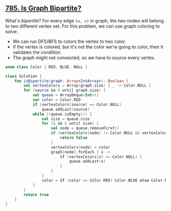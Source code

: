 ## [785. Is Graph Bipartite?](https://leetcode.com/problems/is-graph-bipartite/)

What's *bipartite*? For every edge `(u, v)` in graph, the two nodes will belong to two different vertex set. For this problem, we can use graph coloring to solve:

* We can run DFS/BFS to colors the vertex to two color.
* If the vertex is colored, but it's not the color we're going to color, then it validates the condition.
* The graph might not connected, so we have to source every vertex.

```kotlin
enum class Color { RED, BLUE, NULL }

class Solution {
    fun isBipartite(graph: Array<IntArray>): Boolean {
        val vertexColors = Array(graph.size) { _ -> Color.NULL }
        for (source in 0 until graph.size) {
            val queue = ArrayDeque<Int>()
            var color = Color.RED
            if (vertexColors[source] == Color.NULL)
                queue.addLast(source)
            while (!queue.isEmpty()) {
                val size = queue.size
                for (i in 0 until size) {
                    val node = queue.removeFirst()
                    if (vertexColors[node] != Color.NULL && vertexColors[node] != color) {
                        return false
                    }
                    vertexColors[node] = color
                    graph[node].forEach { x ->
                        if (vertexColors[x] == Color.NULL) {
                            queue.addLast(x)
                        }
                    }
                }
                color = if (color == Color.RED) Color.BLUE else Color.RED
            }
        }
        return true
    }
}
```